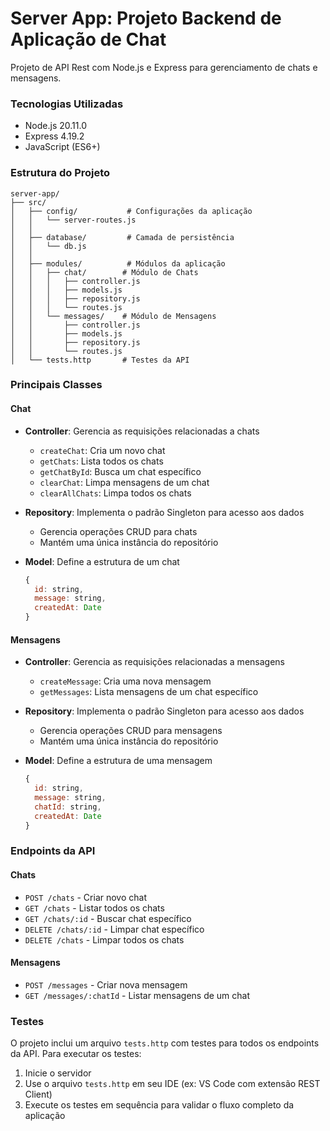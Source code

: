 # Server App: Projeto Backend de Aplicação de Chat

Projeto de API Rest com Node.js e Express para gerenciamento de chats e mensagens.

### Tecnologias Utilizadas
- Node.js 20.11.0
- Express 4.19.2
- JavaScript (ES6+)

### Estrutura do Projeto
```
server-app/
├── src/
│   ├── config/           # Configurações da aplicação
│   │   └── server-routes.js
│   │   
│   ├── database/         # Camada de persistência
│   │   └── db.js
│   │   
│   ├── modules/          # Módulos da aplicação
│   │   ├── chat/        # Módulo de Chats
│   │   │   ├── controller.js
│   │   │   ├── models.js
│   │   │   ├── repository.js
│   │   │   └── routes.js
│   │   └── messages/    # Módulo de Mensagens
│   │       ├── controller.js
│   │       ├── models.js
│   │       ├── repository.js
│   │       └── routes.js
│   └── tests.http       # Testes da API
```

### Principais Classes

#### Chat
- **Controller**: Gerencia as requisições relacionadas a chats
  - `createChat`: Cria um novo chat
  - `getChats`: Lista todos os chats
  - `getChatById`: Busca um chat específico
  - `clearChat`: Limpa mensagens de um chat
  - `clearAllChats`: Limpa todos os chats

- **Repository**: Implementa o padrão Singleton para acesso aos dados
  - Gerencia operações CRUD para chats
  - Mantém uma única instância do repositório

- **Model**: Define a estrutura de um chat
  ```javascript
  {
    id: string,
    message: string,
    createdAt: Date
  }
  ```

#### Mensagens
- **Controller**: Gerencia as requisições relacionadas a mensagens
  - `createMessage`: Cria uma nova mensagem
  - `getMessages`: Lista mensagens de um chat específico

- **Repository**: Implementa o padrão Singleton para acesso aos dados
  - Gerencia operações CRUD para mensagens
  - Mantém uma única instância do repositório

- **Model**: Define a estrutura de uma mensagem
  ```javascript
  {
    id: string,
    message: string,
    chatId: string,
    createdAt: Date
  }
  ```

### Endpoints da API

#### Chats
- `POST /chats` - Criar novo chat
- `GET /chats` - Listar todos os chats
- `GET /chats/:id` - Buscar chat específico
- `DELETE /chats/:id` - Limpar chat específico
- `DELETE /chats` - Limpar todos os chats

#### Mensagens
- `POST /messages` - Criar nova mensagem
- `GET /messages/:chatId` - Listar mensagens de um chat

### Testes
O projeto inclui um arquivo `tests.http` com testes para todos os endpoints da API. Para executar os testes:
1. Inicie o servidor
2. Use o arquivo `tests.http` em seu IDE (ex: VS Code com extensão REST Client)
3. Execute os testes em sequência para validar o fluxo completo da aplicação

